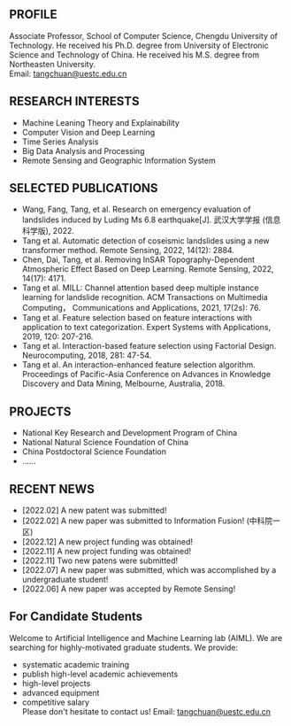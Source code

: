 ## PROFILE
Associate Professor, School of Computer Science, Chengdu University of Technology. He received his Ph.D. degree from University of Electronic Science and Technology of China. He received his M.S. degree from Northeasten University.    
Email: tangchuan@uestc.edu.cn

## RESEARCH INTERESTS
- Machine Leaning Theory and Explainability
- Computer Vision and Deep Learning
- Time Series Analysis
- Big Data Analysis and Processing
- Remote Sensing and Geographic Information System

## SELECTED PUBLICATIONS
- Wang, Fang, Tang, et al. Research on emergency evaluation of landslides induced by Luding Ms 6.8 earthquake[J]. 武汉大学学报 (信息科学版), 2022.
- Tang et al. Automatic detection of coseismic landslides using a new transformer method. Remote Sensing,  2022, 14(12): 2884.
- Chen, Dai, Tang, et al. Removing InSAR Topography-Dependent Atmospheric Effect Based on Deep Learning. Remote Sensing, 2022, 14(17): 4171.
- Tang et al. MILL: Channel attention based deep multiple instance learning for landslide recognition. ACM Transactions on Multimedia Computing， Communications and Applications, 2021, 17(2s): 76.
- Tang et al. Feature selection based on feature interactions with application to text categorization. Expert Systems with Applications, 2019, 120: 207-216.
- Tang et al. Interaction-based feature selection using Factorial Design. Neurocomputing, 2018, 281: 47-54. 
- Tang et al. An interaction-enhanced feature selection algorithm. Proceedings of Pacific-Asia Conference on Advances in Knowledge Discovery and Data Mining, Melbourne, Australia, 2018.

## PROJECTS
- National Key Research and Development Program of China
- National Natural Science Foundation of China
- China Postdoctoral Science Foundation
- ......

## RECENT NEWS
- [2022.02] A new patent was submitted!
- [2022.02] A new paper was submitted to Information Fusion! (中科院一区)
- [2022.12] A new project funding was obtained!
- [2022.11] A new project funding was obtained!
- [2022.11] Two new patens were submitted!
- [2022.07] A new paper was submitted, which was accomplished by a undergraduate student!  
- [2022.06] A new paper was accepted by Remote Sensing!

## For Candidate Students
Welcome to Artificial Intelligence and Machine Learning lab (AIML). We are searching for highly-motivated graduate students. We provide:
- systematic academic training
- publish high-level academic achievements
- high-level projects
- advanced equipment
- competitive salary  
Please don't hesitate to contact us! Email: tangchuan@uestc.edu.cn

